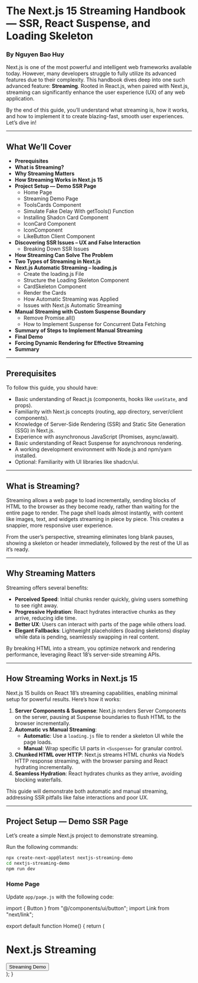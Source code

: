 # The Next.js 15 Streaming Handbook — SSR, React Suspense, and Loading Skeleton

### By Nguyen Bao Huy

Next.js is one of the most powerful and intelligent web frameworks available today. However, many developers struggle to fully utilize its advanced features due to their complexity. This handbook dives deep into one such advanced feature: **Streaming**. Rooted in React.js, when paired with Next.js, streaming can significantly enhance the user experience (UX) of any web application.

By the end of this guide, you’ll understand what streaming is, how it works, and how to implement it to create blazing-fast, smooth user experiences. Let’s dive in!

---

## What We’ll Cover

- **Prerequisites**
- **What is Streaming?**
- **Why Streaming Matters**
- **How Streaming Works in Next.js 15**
- **Project Setup — Demo SSR Page**
  - Home Page
  - Streaming Demo Page
  - ToolsCards Component
  - Simulate Fake Delay With getTools() Function
  - Installing Shadcn Card Component
  - IconCard Component
  - IconComponent
  - LikeButton Client Component
- **Discovering SSR Issues – UX and False Interaction**
  - Breaking Down SSR Issues
- **How Streaming Can Solve The Problem**
- **Two Types of Streaming in Next.js**
- **Next.js Automatic Streaming – loading.js**
  - Create the loading.js File
  - Structure the Loading Skeleton Component
  - CardSkeleton Component
  - Render the Cards
  - How Automatic Streaming was Applied
  - Issues with Next.js Automatic Streaming
- **Manual Streaming with Custom Suspense Boundary**
  - Remove Promise.all()
  - How to Implement Suspense for Concurrent Data Fetching
- **Summary of Steps to Implement Manual Streaming**
- **Final Demo**
- **Forcing Dynamic Rendering for Effective Streaming**
- **Summary**

---

## Prerequisites

To follow this guide, you should have:

- Basic understanding of React.js (components, hooks like `useState`, and props).
- Familiarity with Next.js concepts (routing, app directory, server/client components).
- Knowledge of Server-Side Rendering (SSR) and Static Site Generation (SSG) in Next.js.
- Experience with asynchronous JavaScript (Promises, async/await).
- Basic understanding of React Suspense for asynchronous rendering.
- A working development environment with Node.js and npm/yarn installed.
- Optional: Familiarity with UI libraries like shadcn/ui.

---

## What is Streaming?

Streaming allows a web page to load incrementally, sending blocks of HTML to the browser as they become ready, rather than waiting for the entire page to render. The page shell loads almost instantly, with content like images, text, and widgets streaming in piece by piece. This creates a snappier, more responsive user experience.

From the user’s perspective, streaming eliminates long blank pauses, showing a skeleton or header immediately, followed by the rest of the UI as it’s ready.

---

## Why Streaming Matters

Streaming offers several benefits:

- **Perceived Speed**: Initial chunks render quickly, giving users something to see right away.
- **Progressive Hydration**: React hydrates interactive chunks as they arrive, reducing idle time.
- **Better UX**: Users can interact with parts of the page while others load.
- **Elegant Fallbacks**: Lightweight placeholders (loading skeletons) display while data is pending, seamlessly swapping in real content.

By breaking HTML into a stream, you optimize network and rendering performance, leveraging React 18’s server-side streaming APIs.

---

## How Streaming Works in Next.js 15

Next.js 15 builds on React 18’s streaming capabilities, enabling minimal setup for powerful results. Here’s how it works:

1. **Server Components & Suspense**: Next.js renders Server Components on the server, pausing at Suspense boundaries to flush HTML to the browser incrementally.
2. **Automatic vs Manual Streaming**:
   - **Automatic**: Use a `loading.js` file to render a skeleton UI while the page loads.
   - **Manual**: Wrap specific UI parts in `<Suspense>` for granular control.
3. **Chunked HTML over HTTP**: Next.js streams HTML chunks via Node’s HTTP response streaming, with the browser parsing and React hydrating incrementally.
4. **Seamless Hydration**: React hydrates chunks as they arrive, avoiding blocking waterfalls.

This guide will demonstrate both automatic and manual streaming, addressing SSR pitfalls like false interactions and poor UX.

---

## Project Setup — Demo SSR Page

Let’s create a simple Next.js project to demonstrate streaming.

Run the following commands:

```bash
npx create-next-app@latest nextjs-streaming-demo
cd nextjs-streaming-demo
npm run dev
```

### Home Page

Update `app/page.js` with the following code:

<xaiArtifact artifact_id="9ca260de-81c1-4b13-85df-1791e93f1d71" artifact_version_id="3161effb-224b-4b95-a127-88d235addef3" title="page.js" contentType="text/javascript">
import { Button } from "@/components/ui/button";
import Link from "next/link";

export default function Home() {
return (

<div className="w-full min-h-screen flex justify-center items-center flex-col gap-24">
<div>
<h1 className="text-3xl lg:text-5xl font-bold text-center">
Next.js Streaming
</h1>
</div>
<Link href="/streaming-demo" prefetch={false}>
<Button size="lg" className="cursor-pointer">
Streaming Demo
</Button>
</Link>
</div>
);
}
